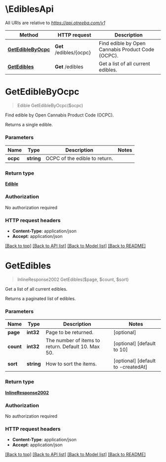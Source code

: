# \EdiblesApi

All URIs are relative to *https://api.otreeba.com/v1*

Method | HTTP request | Description
------------- | ------------- | -------------
[**GetEdibleByOcpc**](EdiblesApi.md#GetEdibleByOcpc) | **Get** /edibles/{ocpc} | Find edible by Open Cannabis Product Code (OCPC).
[**GetEdibles**](EdiblesApi.md#GetEdibles) | **Get** /edibles | Get a list of all current edibles.


# **GetEdibleByOcpc**
> Edible GetEdibleByOcpc($ocpc)

Find edible by Open Cannabis Product Code (OCPC).

Returns a single edible.


### Parameters

Name | Type | Description  | Notes
------------- | ------------- | ------------- | -------------
 **ocpc** | **string**| OCPC of the edible to return. | 

### Return type

[**Edible**](Edible.md)

### Authorization

No authorization required

### HTTP request headers

 - **Content-Type**: application/json
 - **Accept**: application/json

[[Back to top]](#) [[Back to API list]](../README.md#documentation-for-api-endpoints) [[Back to Model list]](../README.md#documentation-for-models) [[Back to README]](../README.md)

# **GetEdibles**
> InlineResponse2002 GetEdibles($page, $count, $sort)

Get a list of all current edibles.

Returns a paginated list of edibles.


### Parameters

Name | Type | Description  | Notes
------------- | ------------- | ------------- | -------------
 **page** | **int32**| Page to be returned. | [optional] 
 **count** | **int32**| The number of items to return. Default 10. Max 50. | [optional] [default to 10]
 **sort** | **string**| How to sort the items. | [optional] [default to -createdAt]

### Return type

[**InlineResponse2002**](inline_response_200_2.md)

### Authorization

No authorization required

### HTTP request headers

 - **Content-Type**: application/json
 - **Accept**: application/json

[[Back to top]](#) [[Back to API list]](../README.md#documentation-for-api-endpoints) [[Back to Model list]](../README.md#documentation-for-models) [[Back to README]](../README.md)

